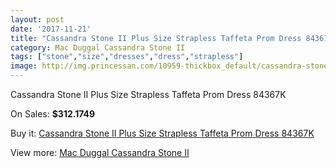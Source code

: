 ```yaml
---
layout: post
date: '2017-11-21'
title: "Cassandra Stone II Plus Size Strapless Taffeta Prom Dress 84367K"
category: Mac Duggal Cassandra Stone II
tags: ["stone","size","dresses","dress","strapless"]
image: http://img.princessan.com/10959-thickbox_default/cassandra-stone-ii-plus-size-strapless-taffeta-prom-dress-84367k.jpg
---
```

Cassandra Stone II Plus Size Strapless Taffeta Prom Dress 84367K

On Sales: **$312.1749**
<a href="https://www.princessan.com/en/mac-duggal-cassandra-stone-ii/4942-cassandra-stone-ii-plus-size-strapless-taffeta-prom-dress-84367k.html"><amp-img layout="responsive" width="600" height="600" src="//img.princessan.com/10959-thickbox_default/cassandra-stone-ii-plus-size-strapless-taffeta-prom-dress-84367k.jpg" alt="Cassandra Stone II Plus Size Strapless Taffeta Prom Dress 84367K 0" /></a>

Buy it: [Cassandra Stone II Plus Size Strapless Taffeta Prom Dress 84367K](https://www.princessan.com/en/mac-duggal-cassandra-stone-ii/4942-cassandra-stone-ii-plus-size-strapless-taffeta-prom-dress-84367k.html "Cassandra Stone II Plus Size Strapless Taffeta Prom Dress 84367K")

View more: [Mac Duggal Cassandra Stone II](https://www.princessan.com/en/38-mac-duggal-cassandra-stone-ii "Mac Duggal Cassandra Stone II")